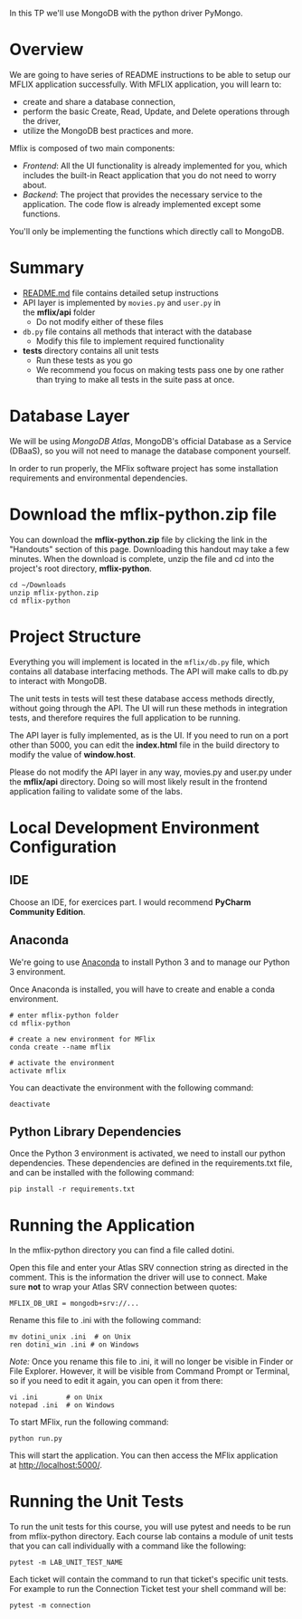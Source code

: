 In this TP we'll use MongoDB with the python driver PyMongo.
# Overview

We are going to have series of README instructions to be able to setup our MFLIX application successfully. With MFLIX application, you will learn to:
- create and share a database connection, 
- perform the basic Create, Read, Update, and Delete operations through the driver, 
- utilize the MongoDB best practices and more.

Mflix is composed of two main components:

-   _Frontend_: All the UI functionality is already implemented for you, which includes the built-in React application that you do not need to worry about.
-   _Backend_: The project that provides the necessary service to the application. The code flow is already implemented except some functions.

You'll only be implementing the functions which directly call to MongoDB.
# Summary

-   [README.md](http://readme.md/) file contains detailed setup instructions
-   API layer is implemented by `movies.py` and `user.py` in the **mflix/api** folder
    -   Do not modify either of these files
-   `db.py` file contains all methods that interact with the database
    -   Modify this file to implement required functionality
-   **tests** directory contains all unit tests
    -   Run these tests as you go
    -   We recommend you focus on making tests pass one by one rather than trying to make all tests in the suite pass at once.

# Database Layer

We will be using _MongoDB Atlas_, MongoDB's official Database as a Service (DBaaS), so you will not need to manage the database component yourself.

In order to run properly, the MFlix software project has some installation requirements and environmental dependencies.

# Download the mflix-python.zip file

You can download the **mflix-python.zip** file by clicking the link in the "Handouts" section of this page. Downloading this handout may take a few minutes. When the download is complete, unzip the file and cd into the project's root directory, **mflix-python**.  

```
cd ~/Downloads
unzip mflix-python.zip
cd mflix-python
```

# Project Structure

Everything you will implement is located in the `mflix/db.py` file, which contains all database interfacing methods. The API will make calls to db.py to interact with MongoDB.

The unit tests in tests will test these database access methods directly, without going through the API. The UI will run these methods in integration tests, and therefore requires the full application to be running.

The API layer is fully implemented, as is the UI. If you need to run on a port other than 5000, you can edit the **index.html** file in the build directory to modify the value of **window.host**.

Please do not modify the API layer in any way, movies.py and user.py under the **mflix/api** directory. Doing so will most likely result in the frontend application failing to validate some of the labs.

# Local Development Environment Configuration

## IDE
Choose an IDE, for exercices part. I would recommend **PyCharm Community Edition**.

## Anaconda
We're going to use [Anaconda](https://anaconda.org/) to install Python 3 and to manage our Python 3 environment.

Once Anaconda is installed, you will have to create and enable a conda environment.  

```
# enter mflix-python folder
cd mflix-python

# create a new environment for MFlix
conda create --name mflix

# activate the environment
activate mflix
```

You can deactivate the environment with the following command:  

```
deactivate
```

## Python Library Dependencies

Once the Python 3 environment is activated, we need to install our python dependencies. These dependencies are defined in the requirements.txt file, and can be installed with the following command:  

```
pip install -r requirements.txt
```

# Running the Application

In the mflix-python directory you can find a file called dotini.

Open this file and enter your Atlas SRV connection string as directed in the comment. This is the information the driver will use to connect. Make sure **not** to wrap your Atlas SRV connection between quotes:  

```
MFLIX_DB_URI = mongodb+srv://...
```

Rename this file to .ini with the following command:  

```
mv dotini_unix .ini  # on Unix
ren dotini_win .ini # on Windows
```

_Note:_ Once you rename this file to .ini, it will no longer be visible in Finder or File Explorer. However, it will be visible from Command Prompt or Terminal, so if you need to edit it again, you can open it from there:  

```
vi .ini       # on Unix
notepad .ini  # on Windows
```

To start MFlix, run the following command:  

```
python run.py
```

This will start the application. You can then access the MFlix application at [http://localhost:5000/](http://localhost:5000/).

# Running the Unit Tests

To run the unit tests for this course, you will use pytest and needs to be run from mflix-python directory. Each course lab contains a module of unit tests that you can call individually with a command like the following:  

```
pytest -m LAB_UNIT_TEST_NAME
```

Each ticket will contain the command to run that ticket's specific unit tests. For example to run the Connection Ticket test your shell command will be:  

```
pytest -m connection
```

